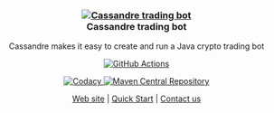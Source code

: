 <h3 align="center">
  <a href="https://trading-bot.cassandre.tech">
    <img alt="Cassandre trading bot" src="https://github.com/cassandre-tech/cassandre-trading-bot-web-site/blob/master/.gitbook/assets/logo_with_text.png?raw=true" />
  </a>
  <br>
  Cassandre trading bot
</h3>

<p align="center">Cassandre makes it easy to create and run a Java crypto trading bot</p>

<p align="center">
  <a href="https://github.com/cassandre-tech/cassandre-trading-bot/actions">
    <img
      src="https://github.com/cassandre-tech/cassandre-trading-bot/workflows/Continuous%20integration/badge.svg"
      alt="GitHub Actions" />
  </a>
</p>

<p align="center">
  <a href="https://www.codacy.com/gh/cassandre-tech/cassandre-trading-bot?utm_source=github.com&amp;utm_medium=referral&amp;utm_content=cassandre-tech/cassandre-trading-bot&amp;utm_campaign=Badge_Grade">
    <img
      src="https://api.codacy.com/project/badge/Grade/f26dc41008a64bb18dcd404b46b69fc8"
      alt="Codacy" />
  </a>
  <a href="https://search.maven.org/search?q=g:tech.cassandre.trading.bot">
    <img
      src="https://img.shields.io/maven-central/v/tech.cassandre.trading.bot/cassandre-trading-bot-project.svg?label=Maven%20Central"
      alt="Maven Central Repository" />
  </a>
</p>

<p align="center">
  <a href="https://trading-bot.cassandre.tech/">Web site</a> |
  <a href="https://trading-bot.cassandre.tech/learn/quickstart">Quick Start</a> | 
  <a href="mailto:contact@cassandre.tech">Contact us</a>
</p>
